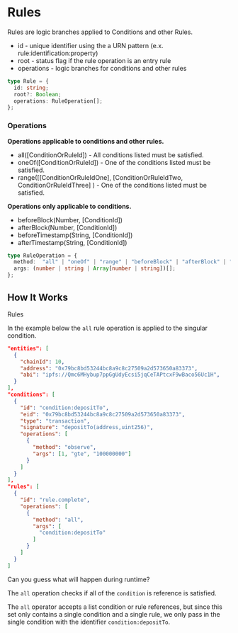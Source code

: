 # Rules

Rules are logic branches applied to Conditions and other Rules.

- id - unique identifier using the a URN pattern (e.x. rule:identification:property)
- root - status flag if the rule operation is an entry rule
- operations - logic branches for conditions and other rules

```ts
type Rule = {
  id: string;
  root?: Boolean;
  operations: RuleOperation[];
};
```

### Operations
**Operations applicable to conditions and other rules.**
- all([ConditionOrRuleId]) - All conditions listed must be satisfied.
- oneOf([ConditionOrRuleId]) - One of the conditions listed must be satisfied.
- range([[ConditionOrRuleIdOne], [ConditionOrRuleIdTwo, ConditionOrRuleIdThree] ) - One of the conditions listed must be satisfied.

**Operations only applicable to conditions.**
- beforeBlock(Number, [ConditionId])
- afterBlock(Number, [ConditionId])
- beforeTimestamp(String, [ConditionId])
- afterTimestamp(String, [ConditionId])

```ts
type RuleOperation = {
  method:  "all" | "oneOf" | "range" | "beforeBlock" | "afterBlock" | "beforeTimestamp" | "afterTimestamp";
  args: (number | string | Array[number | string])[];
};
```

## How It Works

Rules 

In the example below the `all` rule operation is applied to the singular condition.

```json
"entities": [
  {
    "chainId": 10,
    "address": "0x79bc8bd53244bc8a9c8c27509a2d573650a83373",
    "abi": "ipfs://Qmc6MHybup7ppGgUdyEcsi5jqCeTAPtcxF9wBaco56Uc1H",
  }
],
"conditions": [
  {
    "id": "condition:depositTo",
    "eid": "0x79bc8bd53244bc8a9c8c27509a2d573650a83373",
    "type": "transaction",
    "signature": "depositTo(address,uint256)",
    "operations": [
      {
        "method": "observe",
        "args": [1, "gte", "100000000"]
      }
    ]
  }
],
"rules": [
  {
    "id": "rule.complete",
    "operations": [
      {
        "method": "all",
        "args": [
          "condition:depositTo"
        ]
      }
    ]
  }
]
```

Can you guess what will happen during runtime?

The `all` operation checks if all of the `condition` is reference is satisfied.

The `all` operator accepts a list condition or rule references, but since this set only contains a single condition and a single rule, we only pass in the single condition with the identifier `condition:depositTo`.

